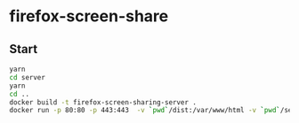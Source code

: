 # firefox-screen-share

## Start

```bash
yarn
cd server
yarn
cd ..
docker build -t firefox-screen-sharing-server .
docker run -p 80:80 -p 443:443  -v `pwd`/dist:/var/www/html -v `pwd`/server:/server -d firefox-screen-sharing-server
```